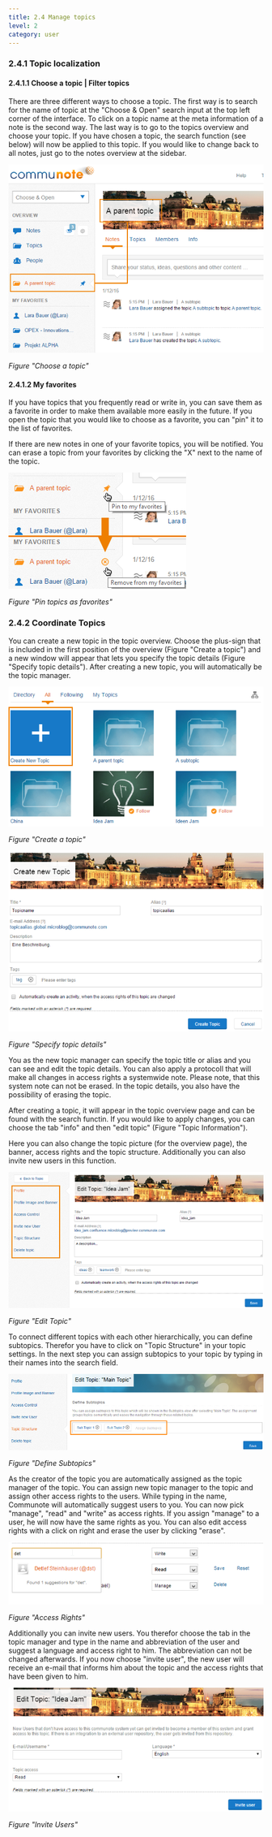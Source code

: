 ```yaml
---
title: 2.4 Manage topics
level: 2
category: user
---
```


### 2.4.1 Topic localization

#### 2.4.1.1 Choose a topic | Filter topics

There are three different ways to choose a topic. The first way is to search for the name of topic at the "Choose & Open" search input at the top left corner of the interface. To click on a topic name at the meta information of a note is the second way. The last way is to go to the topics overview and choose your topic. If you have chosen a topic, the search function (see below) will now be applied to this topic. If you would like to change back to all notes, just go to the notes overview at the sidebar.

![](/images/docu/topic_chosen.png)

_Figure "Choose a topic"_

#### 2.4.1.2 My favorites

If you have topics that you frequently read or write in, you can save them as a favorite in order to make them available more easily in the future. If you open the topic that you would like to choose as a favorite, you can "pin" it to the list of favorites.

If there are new notes in one of your favorite topics, you will be notified. You can erase a topic from your favorites by clicking the "X" next to the name of the topic.

![](/images/docu/sidebar_pin_favorites.png)

_Figure "Pin topics as favorites"_

### 2.4.2 Coordinate Topics

You can create a new topic in the topic overview. Choose the plus-sign that is included in the first position of the overview (Figure "Create a topic") and a new window will appear that lets you specify the topic details (Figure "Specify topic details"). After creating a new topic, you will automatically be the topic manager.

![](/images/docu/topics_new.png)

_Figure "Create a topic"_

![](/images/docu/topic_create.png)

_Figure "Specify topic details"_

You as the new topic manager can specify the topic title or alias and you can see and edit the topic details. You can also apply a protocoll that will make all changes in access rights a systemwide note. Please note, that this system note can not be erased. In the topic details, you also have the possibility of erasing the topic.

After creating a topic, it will appear in the topic overview page and can be found with the search functin. If you would like to apply changes, you can choose the tab "info" and then "edit topic" (Figure "Topic Information").

Here you can also change the topic picture (for the overview page), the banner, access rights and the topic structure. Additionally you can also invite new users in this function.

![](/images/docu/topic_edit.png)

_Figure "Edit Topic"_

To connect different topics with each other hierarchically, you can define subtopics. Therefor you have to click on "Topic Structure" in your topic settings. In the next step you can assign subtopics to your topic by typing in their names into the search field.

![](/images/docu/topic_subtopics.png)

_Figure "Define Subtopics"_

As the creator of the topic you are automatically assigned as the topic manager of the topic. You can assign new topic manager to the topic and assign other access rights to the users. While typing in the name, Communote will automatically suggest users to you. You can now pick "manage", "read" and "write" as access rights. If you assign "manage" to a user, he will now have the same rights as you. You can also edit access rights with a click on right and erase the user by clicking "erase".

![](/images/docu/topic_access.png)

_Figure "Access Rights"_

Additionally you can invite new users. You therefor choose the tab in the topic manager and type in the name and abbreviation of the user and suggest a language and access right to him. The abbreviation can not be changed afterwards. If you now choose "invite user", the new user will receive an e-mail that informs him about the topic and the access rights that have been given to him.

![](/images/docu/topic_invite.png)

_Figure "Invite Users"_
